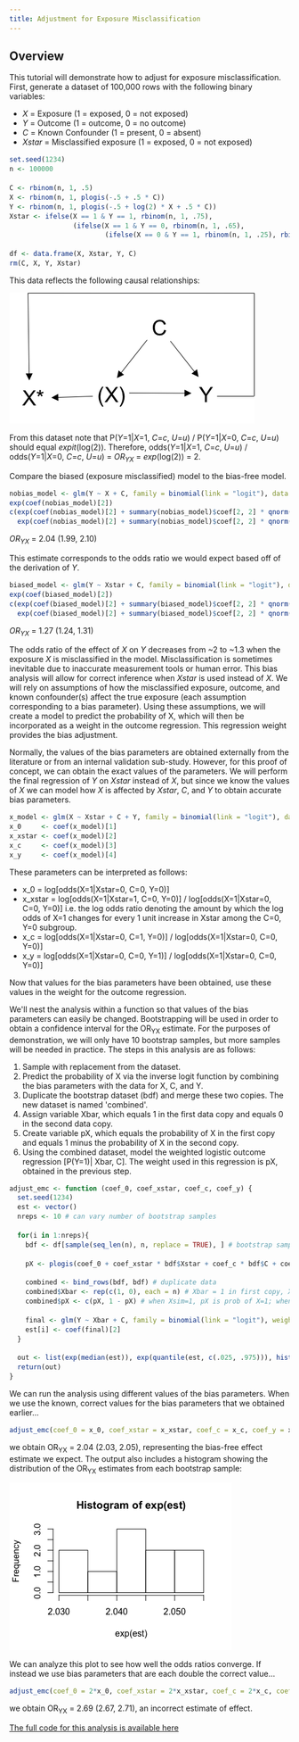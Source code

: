 ```yaml
---
title: Adjustment for Exposure Misclassification
---
```


## Overview
This tutorial will demonstrate how to adjust for exposure misclassification. First, generate a dataset of 100,000 rows with the following binary variables:

* *X* = Exposure (1 = exposed, 0 = not exposed)
* *Y* = Outcome (1 = outcome, 0 = no outcome)
* *C* = Known Confounder (1 = present, 0 = absent)
* *Xstar* = Misclassified exposure (1 = exposed, 0 = not exposed)

```r
set.seed(1234)
n <- 100000

C <- rbinom(n, 1, .5)
X <- rbinom(n, 1, plogis(-.5 + .5 * C))
Y <- rbinom(n, 1, plogis(-.5 + log(2) * X + .5 * C))
Xstar <- ifelse(X == 1 & Y == 1, rbinom(n, 1, .75), 
                (ifelse(X == 1 & Y == 0, rbinom(n, 1, .65),
                        (ifelse(X == 0 & Y == 1, rbinom(n, 1, .25), rbinom(n, 1, .35))))))
                        
df <- data.frame(X, Xstar, Y, C)
rm(C, X, Y, Xstar)                     
```
This data reflects the following causal relationships:

![EMCdemo](/img/EMCdemo.png)

From this dataset note that P(*Y*=1\|*X*=1, *C*=*c*, *U*=*u*) / P(*Y*=1\|*X*=0, *C*=*c*, *U*=*u*) should equal *expit*(log(2)).
Therefore, odds(*Y*=1\|*X*=1, *C*=*c*, *U*=*u*) / odds(*Y*=1\|*X*=0, *C*=*c*, *U*=*u*) = *OR<sub>YX</sub>* = *exp*(log(2)) = 2.

Compare the biased (exposure misclassified) model to the bias-free model.

```r
nobias_model <- glm(Y ~ X + C, family = binomial(link = "logit"), data = df)
exp(coef(nobias_model)[2])
c(exp(coef(nobias_model)[2] + summary(nobias_model)$coef[2, 2] * qnorm(.025)),
  exp(coef(nobias_model)[2] + summary(nobias_model)$coef[2, 2] * qnorm(.975)))
```
*OR<sub>YX</sub>* = 2.04 (1.99, 2.10)

This estimate corresponds to the odds ratio we would expect based off of the derivation of *Y*.

```r
biased_model <- glm(Y ~ Xstar + C, family = binomial(link = "logit"), data = df)
exp(coef(biased_model)[2])
c(exp(coef(biased_model)[2] + summary(biased_model)$coef[2, 2] * qnorm(.025)),
  exp(coef(biased_model)[2] + summary(biased_model)$coef[2, 2] * qnorm(.975)))
```
*OR<sub>YX</sub>* = 1.27 (1.24, 1.31)

The odds ratio of the effect of *X* on *Y* decreases from ~2 to ~1.3 when the exposure *X* is misclassified in the model.  Misclassification is sometimes inevitable due to inaccurate measurement tools or human error.  This bias analysis will allow for correct inference when *Xstar* is used instead of *X*.  We will rely on assumptions of how the misclassified exposure, outcome, and known confounder(s) affect the true exposure (each assumption corresponding to a bias parameter).  Using these assumptions, we will create a model to predict the probability of X, which will then be incorporated as a weight in the outcome regression.  This regression weight provides the bias adjustment.

Normally, the values of the bias parameters are obtained externally from the literature or from an internal validation sub-study.  However, for this proof of concept, we can obtain the exact values of the parameters.  We will perform the final regression of *Y* on *Xstar* instead of *X*, but since we know the values of *X* we can model how *X* is affected by *Xstar*, *C*, and *Y* to obtain accurate bias parameters.

```r
x_model <- glm(X ~ Xstar + C + Y, family = binomial(link = "logit"), data = df)
x_0     <- coef(x_model)[1]
x_xstar <- coef(x_model)[2]
x_c     <- coef(x_model)[3]
x_y     <- coef(x_model)[4]
```
These parameters can be interpreted as follows:
* x_0 = log\[odds(X=1\|Xstar=0, C=0, Y=0)]
* x_xstar = log\[odds(X=1\|Xstar=1, C=0, Y=0)] / log\[odds(X=1\|Xstar=0, C=0, Y=0)] i.e. the log odds ratio denoting the amount by which the log odds of X=1 changes for every 1 unit increase in Xstar among the C=0, Y=0 subgroup.
* x_c = log\[odds(X=1\|Xstar=0, C=1, Y=0)] / log\[odds(X=1\|Xstar=0, C=0, Y=0)]
* x_y = log\[odds(X=1\|Xstar=0, C=0, Y=1)] / log\[odds(X=1\|Xstar=0, C=0, Y=0)]

Now that values for the bias parameters have been obtained, use these values in the weight for the outcome regression.

We'll nest the analysis within a function so that values of the bias parameters can easily be changed. Bootstrapping will be used in order to obtain a confidence interval for the OR<sub>YX</sub> estimate. For the purposes of demonstration, we will only have 10 bootstrap samples, but more samples will be needed in practice. The steps in this analysis are as follows:

1. Sample with replacement from the dataset.
2. Predict the probability of X via the inverse logit function by combining the bias parameters with the data for X, C, and Y.
3. Duplicate the bootstrap dataset (bdf) and merge these two copies. The new dataset is named 'combined'.
4. Assign variable Xbar, which equals 1 in the first data copy and equals 0 in the second data copy.
5. Create variable pX, which equals the probability of X in the first copy and equals 1 minus the probability of X in the second copy.
6. Using the combined dataset, model the weighted logistic outcome regression \[P(Y=1)\| Xbar, C]. The weight used in this regression is pX, obtained in the previous step.

```r
adjust_emc <- function (coef_0, coef_xstar, coef_c, coef_y) {
  set.seed(1234)
  est <- vector()
  nreps <- 10 # can vary number of bootstrap samples
  
  for(i in 1:nreps){
    bdf <- df[sample(seq_len(n), n, replace = TRUE), ] # bootstrap sample
    
    pX <- plogis(coef_0 + coef_xstar * bdf$Xstar + coef_c * bdf$C + coef_y * bdf$Y) # model the probability of X
    
    combined <- bind_rows(bdf, bdf) # duplicate data
    combined$Xbar <- rep(c(1, 0), each = n) # Xbar = 1 in first copy, Xbar = 0 in second copy
    combined$pX <- c(pX, 1 - pX) # when Xsim=1, pX is prob of X=1; when Xsim=0, pX is prob of X=0
    
    final <- glm(Y ~ Xbar + C, family = binomial(link = "logit"), weights = pX, data = combined)
    est[i] <- coef(final)[2]
  }
  
  out <- list(exp(median(est)), exp(quantile(est, c(.025, .975))), hist(exp(est)))
  return(out)
}
```
We can run the analysis using different values of the bias parameters.  When we use the known, correct values for the bias parameters that we obtained earlier...

```r
adjust_emc(coef_0 = x_0, coef_xstar = x_xstar, coef_c = x_c, coef_y = x_y)
```
we obtain OR<sub>YX</sub> = 2.04 (2.03, 2.05), representing the bias-free effect estimate we expect.  The output also includes a histogram showing the distribution of the OR<sub>YX</sub> estimates from each bootstrap sample:

![EMChist](/img/EMChist.png)

We can analyze this plot to see how well the odds ratios converge.  If instead we use bias parameters that are each double the correct value...

```r
adjust_emc(coef_0 = 2*x_0, coef_xstar = 2*x_xstar, coef_c = 2*x_c, coef_y = 2*x_y)
```
we obtain OR<sub>YX</sub> = 2.69 (2.67, 2.71), an incorrect estimate of effect.

<a href="https://github.com/pcbrendel/bias_analysis/blob/master/emc_tutorial.R" target="_blank">The full code for this analysis is available here</a>
